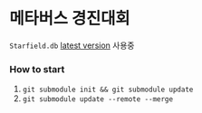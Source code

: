 # 메타버스 경진대회
`Starfield.db` [latest version](https://github.com/2021-metaverse-developer-contest/coU_crawling/releases/latest) 사용중
### How to start
1. `git submodule init && git submodule update`
2. `git submodule update --remote --merge`
